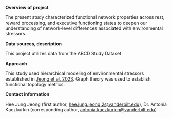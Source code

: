 **Overview of project**

The present study characterized functional network properties across rest, reward processing, and executive functioning states to deepen our understanding of network-level differences associated with environmental stressors.

**Data sources, description**

This project utilizes data from the ABCD Study Dataset

**Approach**

This study used hierarchical modeling of environmental stressors established in [Jeong et al. 2023](https://www.sciencedirect.com/science/article/pii/S2667174322000593). Graph theory was used to establish functional topology metrics. 

**Contact information**

Hee Jung Jeong (first author, [hee.jung.jeong.2@vanderbilt.edu](hee.jung.jeong.2@vanderbilt.edu)), Dr. Antonia Kaczkurkin (corresponding author, [antonia.kaczkurkin@vanderbilt.edu](antonia.kaczkurkin@vanderbilt.edu)) 
